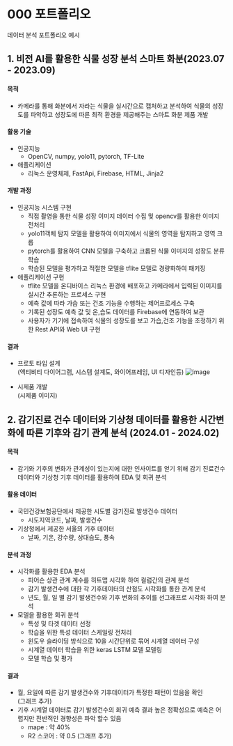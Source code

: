# 000 포트폴리오
데이터 분석 포트폴리오 예시

## 1. 비전 AI를 활용한 식물 성장 분석 스마트 화분(2023.07 - 2023.09)
#### 목적
- 카메라를 통해 화분에서 자라는 식물을 실시간으로 캡처하고 분석하여 식물의 성장도를 파악하고 성장도에 따른 최적 환경을 제공해주는 스마트 화분 제품 개발 
#### 활용 기술
- 인공지능
  * OpenCV, numpy, yolo11, pytorch, TF-Lite
- 애플리케이션
  * 리눅스 운영체제, FastApi, Firebase, HTML, Jinja2 
#### 개발 과정
- 인공지능 시스템 구현
  * 직접 촬영을 통한 식물 성장 이미지 데이터 수집 및 opencv를 활용한 이미지 전처리
  * yolo11객체 탐지 모델을 활용하여 이미지에서 식물의 영역을 탐지하고 영역 크롭
  * pytorch를 활용하여 CNN 모델을 구축하고 크롭된 식물 이미지의 성장도 분류 학습
  * 학습된 모델을 평가하고 적절한 모델을 tflite 모델로 경량화하여 패키징
- 애플리케이션 구현
  * tflite 모델을 온디바이스 리눅스 환경에 배포하고 카메라에서 입력된 이미지를 실시간 추론하는 프로세스 구현
  * 예측 값에 따라 가습 또는 건조 기능을 수행하는 제어프로세스 구축
  * 기록된 성장도 예측 값 및 온,습도 데이터를 Firebase에 연동하여 보관
  * 사용자가 기기에 접속하여 식물의 성장도를 보고 가습,건조 기능을 조정하기 위한 Rest API와 Web UI 구현
#### 결과
- 프로토 타입 설계    
  (액티비티 다이어그램, 시스템 설계도, 와이어프레임, UI 디자인등)
  ![image](https://github.com/user-attachments/assets/c68fec62-1831-4561-8319-7956dca24840)

- 시제품 개발    
  (시제품 이미지)



## 2. 감기진료 건수 데이터와 기상청 데이터를 활용한 시간변화에 따른 기후와 감기 관계 분석 (2024.01 - 2024.02)
#### 목적
- 감기와 기후의 변화가 관계성이 있는지에 대한 인사이트를 얻기 위해 감기 진료건수 데이터와 기상청 기후 데이터를 활용하여 EDA 및 회귀 분석
#### 활용 데이터
- 국민건강보험공단에서 제공한 시도별 감기진료 발생건수 데이터
  * 시도지역코드, 날짜, 발생건수
- 기상청에서 제공한 서울의 기후 데이터
  * 날짜, 기온, 강수량, 상대습도, 풍속
#### 분석 과정
- 시각화를 활용한 EDA 분석
  * 피어슨 상관 관계 계수를 히트맵 시각화 하여 컬럼간의 관계 분석
  * 감기 발생건수에 대한 각 기후데이터의 산점도 시각화를 통한 관계 분석
  * 년도, 월, 일 별 감기 발생건수와 기후 변화의 추이를 선그래프로 시각화 하여 분석 
- 모델을 활용한 회귀 분석
  * 특성 및 타겟 데이터 선정
  * 학습을 위한 특성 데이터 스케일링 전처리
  * 윈도우 슬라이딩 방식으로 10을 시간단위로 묶어 시계열 데이터 구성
  * 시계열 데이터 학습을 위한 keras LSTM 모델 모델링
  * 모델 학습 및 평가
#### 결과
- 월, 요일에 따른 감기 발생건수와 기후데이터가 특정한 패턴이 있음을 확인    
  (그래프 추가)
- 기후 시계열 데이터로 감기 발생건수의 회귀 예측 결과 높은 정확성으로 예측은 어렵지만 전반적인 경향성은 파악 할수 있음   
  * mape : 약 40%
  * R2 스코어 : 약 0.5
  (그래프 추가)
